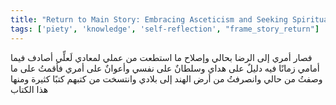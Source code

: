 ```yaml
---
title: "Return to Main Story: Embracing Asceticism and Seeking Spiritual Guidance"
tags: ['piety', 'knowledge', 'self-reflection', "frame_story_return"]
---
```


 فصار أمري إلى الرضا بحالي وإصلاح ما استطعت من عملي لمعادي لَعلِّي أصادف فيما أمامي زمانًا فيه دليلٌ على هداي وسلطانٌ على نفسي وأعوانٌ على أمري فأقمتُ على ما وصفتُ من حالي وانصرفتُ من أرض الهند إلى بلادي وانتسخت من كتبهم كتبًا كثيرة ومنها هذا الكتاب
